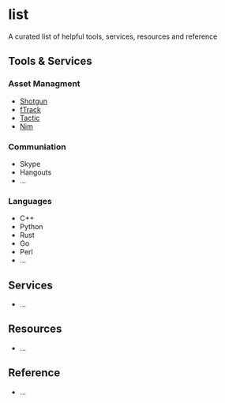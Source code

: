 # list
A curated list of helpful tools, services, resources and reference


## Tools & Services
### Asset Managment
- [Shotgun](https://www.shotgunsoftware.com/)
- [fTrack](https://www.ftrack.com/)
- [Tactic](http://www.southpawtech.com/)
- [Nim](http://nim-labs.com/)

### Communiation
- Skype
- Hangouts
- ...

### Languages
- C++
- Python
- Rust
- Go
- Perl
- ...

## Services
- ...

## Resources
- ...

## Reference
- ...
